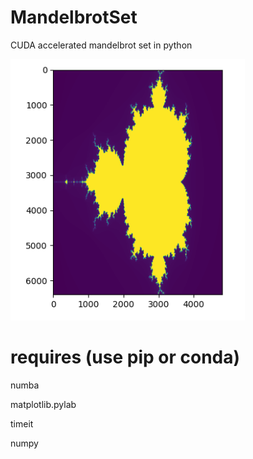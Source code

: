 # MandelbrotSet
 CUDA accelerated mandelbrot set in python
 
![screenshot](https://github.com/austings/MandelbrotSet/blob/main/screenshot.png)


# requires (use pip or conda)

numba

matplotlib.pylab

timeit

numpy
